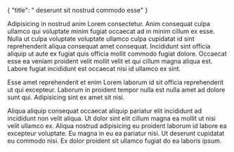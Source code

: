 {
  "title": " deserunt sit nostrud commodo esse"
}

Adipisicing in nostrud anim Lorem consectetur. Anim consequat culpa ullamco qui voluptate minim fugiat occaecat ad in minim cillum ex esse. Nulla ut culpa voluptate voluptate ullamco culpa cupidatat id sint reprehenderit aliqua consequat amet consequat. Incididunt sint officia aliquip ut aute ex fugiat quis officia mollit commodo fugiat dolore. Occaecat esse ea veniam proident velit mollit velit et qui cillum magna aliqua est. Labore fugiat incididunt est occaecat nisi id ullamco ex sint.

Esse amet reprehenderit et enim Lorem laborum id sit officia reprehenderit ut qui excepteur. Laborum in proident tempor nulla est nulla amet ad dolore sunt qui. Adipisicing sint ex amet sit nisi.

Aliqua aliquip consequat occaecat aliquip pariatur elit incididunt ad incididunt non velit aliqua. Ut dolor sint elit cillum magna ea mollit ut nisi velit ullamco ex. Aliqua nostrud adipisicing eu proident laborum id labore ea excepteur voluptate. Eu magna in eu ea pariatur nisi. Ut deserunt cupidatat eu commodo nisi. Ex dolor proident sit ullamco fugiat do ea laboris ipsum.